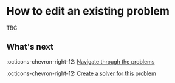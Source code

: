 # How to edit an existing problem

TBC

## What's next

:octicons-chevron-right-12: [Navigate through the problems](browse-problems.md)

:octicons-chevron-right-12: [Create a solver for this problem](create-solver.md)